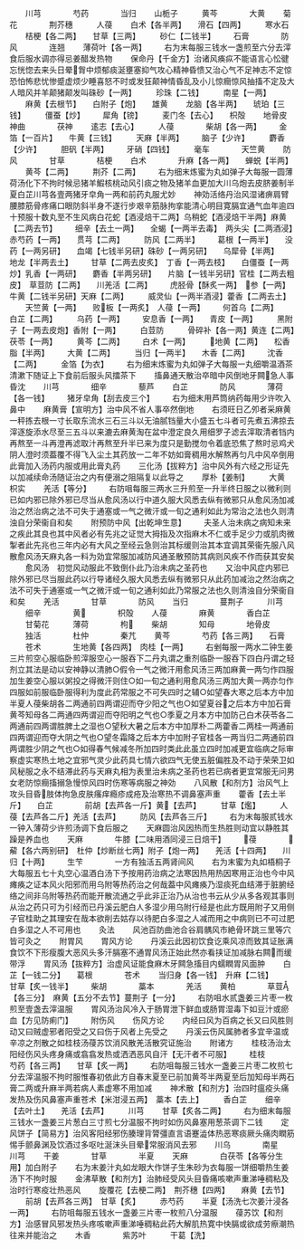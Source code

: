 <!-- { "loadSidebar": true } -->
　　川芎　　　　芍药　　　　当归
　　山栀子　　　黄芩　　　　大黄
　　菊花　　　　荆芥穗　　　人葠
　　白术【各半两】　　滑石【四两】　　　寒水石
　　桔梗【各二两】　　甘草【三两】　　　砂仁【二钱半】
　　石膏　　　　防风　　　　连翘
　　薄荷叶【各一两】
　　右为末每服三钱水一盏煎至六分去滓食后服水调亦得忌姜醋发热物
　　保命丹【千金方】治诸风痪疭不能语言心忪徤忘恍惚去来头日晕胷中烦郁痰涎壅塞抑气攻心精神昏愦又治心气不足神志不定惊恐怕怖悲忧惨蹙虚烦少睡喜怒不时或发狂颠神情昏乱及小儿惊癎惊风抽搐不定及大人暗风并羊颠猪颠发叫硃砂【一两】　　　珍珠【二钱】　　　南星【一两】
　　麻黄【去根节】　　白附子【炮】　　雄黄
　　龙脑【各半两】　　琥珀【三钱】　　　僵蚕【炒】
　　犀角【镑】　　　麦门冬【去心】　　枳殻
　　地骨皮　　　神曲　　　　茯神
　　逺志【去心】　　　人葠　　　　柴胡【各一两】
　　金箔【一百片】　　牛黄【三钱】　　　天麻【半两】
　　脑子【少许】　　　麝香【少许】　　　胆矾【半两】
　　牙硝【四钱】　　　毫车　　　　天竺黄
　　防风　　　　甘草　　　　桔梗
　　白术　　　　升麻【各一两】　　蝉蜕【半两】
　　黄芩【二两】　　　荆芥【二两】
　　右为细末炼蜜为丸如弹子大每服一圆薄荷汤化下不拘时候忌猪羊鰕核桃动风引痰之物及猪羊血更加大川乌炮去皮脐姜制半夏白芷川芎各壹两猪牙皁角一两和前药丸服尤妙
　　神効活络丹治风湿诸痹肩臂腰膝筋骨疼痛口眼防斜半身不遂行步艰辛筋脉拘挛能清心明目寛膈宜通气血年逾四十预服十数丸至不生风病白花蛇【酒浸焙干二两】乌稍蛇【酒浸焙干半两】麻黄【二两去节】
　　细辛【去土一两】　　全蝎【一两半去毒】　两头尖【二两酒浸】赤芍药【一两】　　贯芎【二两】　　　防风【二两半】
　　葛根【一两半】　　没药【一两另研】　　血竭【七钱半另研】硃砂【一两另研】　　乌犀骨【半两】　　地龙【半两去土】
　　甘草【二两去皮炙】　丁香【一两去枝】　　白僵蚕【一两炒】乳香【一两研】　　麝香【半两另研】　　片脑【一钱半另研】官桂【二两去粗皮】　草荳防【二两】　　川羌活【二两】
　　虎胫骨【酥炙一两】　参【一两】　　　牛黄【二钱半另研】天麻【二两】　　　威灵仙【一两半酒浸】藿香【二两去土】
　　天竺黄【一两】　　败板【一两炙】　人葠【一两】
　　何首乌【二两】　　白芷【二两】　　　乌药【一两】
　　安息香【一两】　　青皮【一两】　　　黑附子【一两去皮炮】香附【一两】　　　白荳防　　　骨碎补【各一两】黄连【二两】　　　茯苓【一两】　　　黄芩【二两】
　　白术【一两】　　　地黄【二两】　　松香脂【半两】
　　大黄【二两】　　　当归【一两半】　　木香【二两】
　　沈香【二两】　　　金箔【为衣】
　　右为细末炼蜜为丸如弹子大每服一丸细嚼温酒茶清漱下随证上下食前后服头风擂茶下
　　搐鼻通天散治卒暗中风倒地牙闗急人事昏沈
　　川芎　　　　细辛　　　　藜芦
　　白芷　　　　防风　　　　薄荷【各一钱】
　　猪牙皁角【刮去皮三个】
　　右为细末用芦筒纳药每用少许吹入鼻中
　　麻黄膏【宣明方】治中风不省人事卒然倒地
　　右须旺日乙夘者采麻黄一秤拣去根一寸长取东流水三石三斗以无油腻铛量大小盛五七斗者可先煮五沸掠去滓逐旋添水尽至三五斗以来漉去麻黄淘在盆中澄定良久用细罗子滤去滓取清者铛内再熬至一斗再澄再滤取汁再熬至升半已来为度只是勤搅勿令着底恐焦了熬时忌鸡犬阴人澄时须葢覆不得飞入尘土其药放一二年不妨如膏稠用水解熬再匀凡中风卒倒用此膏加入汤药内服或用此膏丸药
　　三化汤【拔粹方】治中风外有六经之形证先以加减续命汤随证治之内有便溺之阻隔复以此导之
　　厚朴【姜制】　　　大黄　　　　枳实
　　羌活【等分】
　　右防咀每服三两水三升煎至一升半终日服之以微利则已如内邪已除外邪已尽当从愈风汤以行中道久服大风悉去纵有微邪只从愈风汤加减治之然治病之法不可失于通塞或一气之微汗或一旬之通利如此为常治之法也久则清浊自分荣衞自和矣
　　附预防中风【出乾坤生意】
　　夫圣人治未病之病知未来之疾此其良也其中风者必有先兆之证觉大拇指及次指麻木不仁或手足少力或肌肉微掣者此先兆也三年内必有大风之至经云急则治其标缓则治其本宜调其荣衞先服八风散愈风汤天麻丸各一料为効宜常服加减防风通圣散预防其病则风疾不作而获其安矣
　　愈风汤　初觉风动服此不致倒仆此乃治未病之圣药也
　　又治中风症内邪已除外邪已尽当服此药以行导诸经久服大风悉去纵有微邪只从此药加减治之然治病之法不可失于通塞或一气之微汗或一旬之通利如此乃常服之法也久则清浊自分荣衞自和矣
　　羌活　　　　甘草　　　　防风
　　当归　　　　蔓荆子　　　川芎
　　细辛　　　　黄　　　　枳殻
　　人葠　　　　麻黄　　　　香白芷
　　甘菊花　　　薄荷　　　　枸
　　柴胡　　　　知母　　　　地骨皮
　　独活　　　　杜仲　　　　秦芁
　　黄芩　　　　芍药【各三两】　　石膏
　　苍术　　　　生地黄【各四两】　肉桂【一两】
　　右剉每服一两水二钟生姜三片煎空心服临卧煎滓服空心一服吞下二丹丸谓之重剂临卧一服吞下四白丹谓之轻剂立其法是动以安神静以清肺○假令一气之微汗用愈风汤三两加麻黄一两匀作四服加生姜空心服以粥投之得微汗则住○如一旬之通利用愈风汤三两加大黄一两亦匀作四服如前服临卧服得利为度此药常服之不可失四时之辅○如望春大寒之后本方中加半夏人葠柴胡各二两通前四两谓迎而夺少阳之气也○如望夏谷之后本方中加石膏黄芩知母各二两通四两谓迎而夺阳明之气也○季夏之月本方中加防己白术茯苓各二两通前四两谓胜脾土之湿也○望秋大暑之后本方中加厚朴二两藿香二两桂一两通前四两谓迎而夺大阴之气也○望冬霜降之后本方中加附子官桂各一两当归二两通前四两谓胜少阴之气也○如得春气候减冬所加四时类此此虽立四时加减更宜临病之际审察虚实寒热土地之宜邪气灵少此药具七情六欲四气无使五脏偏胜及不动于荣荣卫如风秘服之永不结滞此药与天麻丸相为表里治未病之圣药也若已病者更宜常服无问男女老防惊癎搐搦急慢惊风四时伤寒等病服之神効
　　八风散【和剂方】治风气上攻头目昏肢体拘急皮肤瘙痒瘾疹成疮及治寒热不调鼻塞声重
　　藿香【去土半斤】　　白芷　　　　前胡【去芦各一斤】黄【去芦】　　　甘草【爁】　　　人葠【去芦各二斤】羌活【去芦】　　　防风【去芦各三斤】
　　右为末每服贰钱水一钟入薄荷少许煎汤调下食后服之
　　天麻圆治风因热而生热胜则动宜以静胜其躁是养血也
　　天麻　　　　牛膝【二味用酒同浸三日焙干】
　　葠　　　　薢【各六两别研】　杜仲【炒断丝七两】附子【炮一两】　　羌活【十四两】　　川归【十两】
　　生芐　　　　一方有独活五两肾间风
　　右为末蜜为丸如梧桐子大每服五七十丸空心温酒白汤下予按用药治病之法寒因热用热因寒用正治也今中风瘫痪之证本风火阳邪而用乌附等热药治之何哉葢中风瘫痪乃湿痰死血结滞于脏腑经络之间非乌附等热药而能开散流通之乎此非正治乃从治也书云从少从多各观其事则从治之药只可为引经而已丹溪云肥白人多湿少用乌附行经是也此方既用附子又用侧子官桂助之其理安在哉本欲削去姑存以待肥白多湿之人减而用之中病则已不可过肥白多湿之人不可用也
　　灸法
　　风池百防曲池合谷肩髃风市絶骨环跳三里等穴皆可灸之
　　附胃风
　　胃风方论
　　丹溪云此因初饮食讫乘风凉而致其证胀满食饮不下形瘦腹大恶风头多汗膈塞不通胃风汤正始此然亦看挟证加减脉右闗而缓带浮
　　胃风汤【抜粹方】治虚风证能食麻木牙闗急搐目内蠕瞤胃风面肿
　　白芷【一钱二分】　　葛根　　　　苍术
　　当归身【各一钱】　升麻【二钱】　　　甘草【炙一钱半】
　　柴胡　　　　藁本　　　　羌活
　　黄柏　　　　草荳【各三分】　麻黄【五分不去节】蔓荆子【一分】
　　右防咀水贰盏姜三片枣一枚煎至壹盏去滓温服
　　胃风汤治风冷入于肠胃泄下鲜血或肠胃湿毒下如豆汁或瘀血【方见防痢门】
　　附伤风
　　伤风方论
　　内经曰风为百病之长又曰风胜则动又曰贼虚邪者阳受之又曰伤于风者上先受之
　　丹溪云伤风属肺者多宜辛温或辛凉之剂散之如桂枝汤葠苏饮消风散羌活散究证施治
　　附诸方
　　桂枝汤治太阳经伤风头疼身痛或翕翕发热或洒洒恶风自汗【无汗者不可服】
　　桂枝　　　　芍药【各三两】　　甘草【炙一两】
　　右防咀每服三钱水一盏姜三片枣二枚煎七分去滓温服不拘时服惟春初依此方自春末夏至已前加黄芩半两夏至后加知母半两石膏二两或升麻半两若病人素虚寒不用加减
　　神术散【和剂方】治四时瘟疫头痛发热及伤风鼻塞声重苍术【米泔浸五两】　藁本【去上】　　　香白芷
　　细辛【去叶土】　　羌活【去芦】　　　川芎
　　甘草【炙各二两】
　　右为细末每服三钱水一盏姜三片葱白三寸煎七分温服不拘时如伤风鼻塞用葱茶调下二钱
　　定风饼子【简易方】治风客阳经邪伤腠理背膂彊直言语蹇澁体热恶寒痰厥头痛肉瞤筋惕手颤鼻渊及饮酒过多呕吐涎沫头目晕常服消风去邪
　　川乌　　　　南星　　　　川芎
　　干姜　　　　甘草　　　　半夏
　　天麻　　　　白茯苓【各等分生用】加白附子
　　右为末姜汁丸如龙眼大作饼子生朱砂为衣每服一饼细嚼热生姜汤下不拘时服
　　金沸草散【和剂方】治肺经受风头目昏痛咳嗽声重涕唾稠粘及治时行寒疫壮热恶风
　　旋覆花【去梗二两】　荆芥穗【四两】　　麻黄【去节】
　　前胡【去芦各三两】　甘草【炙】　　　赤芍药
　　半夏【汤洗七次姜汁浸各一两】
　　右防咀每服五钱水一盏姜三片枣一枚煎八分温服
　　葠苏饮【和剂方】治感冒风邪发热头疼咳嗽声重涕唾稠粘此药大解肌热寛中快膈或欲成劳瘵潮热往来并能治之
　　木香　　　　紫苏叶　　　干葛【洗】
